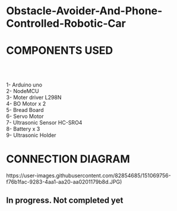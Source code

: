 # Obstacle-Avoider-And-Phone-Controlled-Robotic-Car

<h1>COMPONENTS USED</h1><br><br>

1- Arduino uno <br>
2- NodeMCU<br>
3- Moter driver L298N <br>
4- BO Motor x 2 <br>
5- Bread Board <br>
6- Servo Motor <br>
7- Ultrasonic Sensor HC-SRO4 <br>
8- Battery x 3 <br>
9- Ultrasonic Holder


<h1> CONNECTION DIAGRAM</h1>
https://user-images.githubusercontent.com/82854685/151069756-f76b1fac-9283-4aa1-aa20-aa0201179b8d.JPG)


<h2>In progress. Not completed yet</h2>
